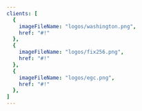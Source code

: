 ```yaml
---
clients: [
  {
    imageFileName: "logos/washington.png",
    href: "#!"
  },
  {
    imageFileName: "logos/fix256.png",
    href: "#!"
  },
  {
    imageFileName: "logos/egc.png",
    href: "#!"
  },
]
---
```

